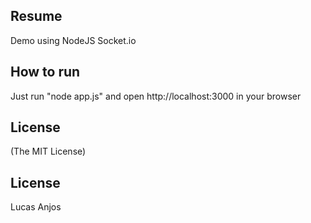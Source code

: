 ## Resume
Demo using NodeJS Socket.io

## How to run
Just run "node app.js" and open http://localhost:3000 in your browser

## License
(The MIT License)

## License
Lucas Anjos
